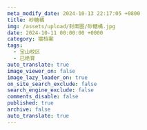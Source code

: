 ```yaml
---
meta_modify_date: 2024-10-13 22:17:05 +0800
title: 砂糖橘
img: /assets/upload/封面图/砂糖橘.jpg
date: 2024-10-11 00:00:00 +0000
category: 猫档案
tags:
  - 宝山校区
  - 已绝育
auto_translate: true
image_viewer_on: false
image_lazy_loader_on: true
on_site_search_exclude: false
search_engine_exclude: false
comments_disable: false
published: true
archive: false
auto_translate: true
---
```

